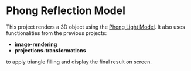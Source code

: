 # Phong Reflection Model

This project renders a 3D object using the [Phong Light Model](https://en.wikipedia.org/wiki/Phong_reflection_model). 
It also uses functionalities from the previous projects:

- **image-rendering**
- **projections-transformations**

to apply triangle filling and display the final result on screen.